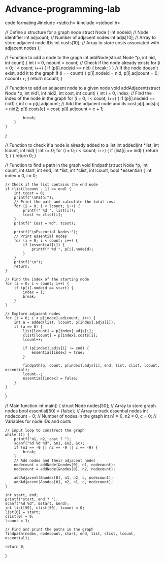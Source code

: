 # Advance-programming-lab
code formating
#include <stdio.h>
#include <stdbool.h>

// Define a structure for a graph node
struct Node {
    int nodeid;         // Node identifier
    int adjcount;       // Number of adjacent nodes
    int adjs[10];       // Array to store adjacent node IDs
    int costs[10];      // Array to store costs associated with adjacent nodes
};

// Function to add a node to the graph
int addNode(struct Node *p, int nid, int count) {
    int i = 0, ncount = count;
    // Check if the node already exists
    for (i = 0; i < count; i++) {
        if (p[i].nodeid == nid) {
            break;
        }
    }
    // If the node doesn't exist, add it to the graph
    if (i == count) {
        p[i].nodeid = nid;
        p[i].adjcount = 0;
        ncount++;
    }
    return ncount;
}

// Function to add an adjacent node to a given node
void addAdjacent(struct Node *p, int nid1, int nid2, int cost, int count) {
    int i = 0, index;
    // Find the index of the node in the graph
    for (i = 0; i < count; i++) {
        if (p[i].nodeid == nid1) {
            int c = p[i].adjcount;
            // Add the adjacent node and its cost
            p[i].adjs[c] = nid2;
            p[i].costs[c] = cost;
            p[i].adjcount = c + 1;

            break;
        }
    }
}

// Function to check if a node is already added to a list
int added(int *list, int lcount, int nid) {
    int i = 0;
    for (i = 0; i < lcount; i++) {
        if (list[i] == nid) {
            return 1;
        }
    }
    return 0;
}

// Function to find a path in the graph
void findpath(struct Node *p, int count, int start, int end, int *list, int *clist, int lcount, bool *essential) {
    int index = 0, i = 0;

    // Check if the list contains the end node
    if (list[lcount - 1] == end) {
        int tcost = 0;
        printf("\nPath:");
        // Print the path and calculate the total cost
        for (i = 0; i < lcount; i++) {
            printf(" %d ", list[i]);
            tcost += clist[i];
        }
        printf(" Cost = %d", tcost);

        printf("\nEssential Nodes:");
        // Print essential nodes
        for (i = 0; i < count; i++) {
            if (essential[i]) {
                printf(" %d ", p[i].nodeid);
            }
        }
        printf("\n");
        return;
    }

    // Find the index of the starting node
    for (i = 0; i < count; i++) {
        if (p[i].nodeid == start) {
            index = i;
            break;
        }
    }

    // Explore adjacent nodes
    for (i = 0; i < p[index].adjcount; i++) {
        int a = added(list, lcount, p[index].adjs[i]);
        if (a == 0) {
            list[lcount] = p[index].adjs[i];
            clist[lcount] = p[index].costs[i];
            lcount++;

            if (p[index].adjs[i] != end) {
                essential[index] = true;
            }

            findpath(p, count, p[index].adjs[i], end, list, clist, lcount, essential);
            lcount--;
            essential[index] = false;
        }
    }
}

// Main function
int main() {
    struct Node nodes[50];             // Array to store graph nodes
    bool essential[50] = {false};      // Array to track essential nodes
    int nodecount = 0;                  // Number of nodes in the graph
    int n1 = 0, n2 = 0, c = 0;          // Variables for node IDs and costs

    // Input loop to construct the graph
    while (1) {
        printf("n1, n2, cost ? ");
        scanf("%d %d %d", &n1, &n2, &c);
        if (n1 == -9 || n2 == -9 || c == -9) {
            break;
        }
        // Add nodes and their adjacent nodes
        nodecount = addNode(&nodes[0], n1, nodecount);
        nodecount = addNode(&nodes[0], n2, nodecount);

        addAdjacent(&nodes[0], n1, n2, c, nodecount);
        addAdjacent(&nodes[0], n2, n1, c, nodecount);
    }

    int start, end;
    printf("start, end ? ");
    scanf("%d %d", &start, &end);
    int list[50], clist[50], lcount = 0;
    list[0] = start;
    clist[0] = 0;
    lcount = 1;

    // Find and print the paths in the graph
    findpath(nodes, nodecount, start, end, list, clist, lcount, essential);

    return 0;
}

